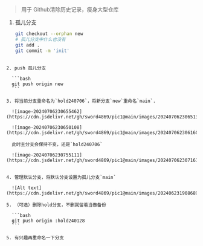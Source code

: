 > 用于 Github清除历史记录，瘦身大型仓库

1. 孤儿分支
  
    ```bash
    git checkout --orphan new
    # 孤儿分支中什么也没有
    git add .
    git commit -m 'init'
  ```
  
2. push 孤儿分支

    ```bash
    git push origin new
    ```

3. 将当前分支重命名为`hold240706`，将新分支`new`重命名`main`.
   
    ![image-20240706230655462](https://cdn.jsdelivr.net/gh/sword4869/pic1@main/images/202407062306513.png)

    ![image-20240706230650108](https://cdn.jsdelivr.net/gh/sword4869/pic1@main/images/202407062306160.png)
    
    此时主分支会保持不变，还是`hold240706`
    
    ![image-20240706230755111](https://cdn.jsdelivr.net/gh/sword4869/pic1@main/images/202407062307161.png)


4. 管理默认分支，将默认分支设置为孤儿分支`main`

    ![Alt text](https://cdn.jsdelivr.net/gh/sword4869/pic1@main/images/202406231908689.png)

5. （可选）删除hold分支，不删就留着当做备份

    ```bash
    git push origin :hold240128
    ```

5. 有兴趣再重命名一下分支